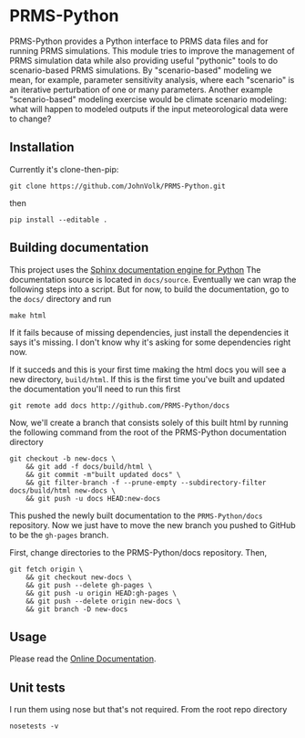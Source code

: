 # PRMS-Python

PRMS-Python provides a Python interface to PRMS data files and for running
PRMS simulations. This module tries to improve the management of PRMS simulation
data while also providing useful "pythonic" tools to do scenario-based PRMS
simulations.  By "scenario-based" modeling we mean, for example, parameter
sensitivity analysis, where each "scenario" is an iterative perturbation of
one or many parameters. Another example "scenario-based" modeling exercise would
be climate scenario modeling: what will happen to modeled outputs if the
input meteorological data were to change?


## Installation

Currently it's clone-then-pip:

```
git clone https://github.com/JohnVolk/PRMS-Python.git
```

then

```
pip install --editable .
```

## Building documentation

This project uses the [Sphinx documentation engine for Python]()
The documentation source is located in `docs/source`. Eventually we can
wrap the following steps into a script. But for now, to build the
documentation, go to the `docs/` directory and run

```
make html
```

If it fails because of missing dependencies, just install the dependencies 
it says it's missing. I don't know why it's asking for some dependencies
right now.

If it succeds and this is your first time making the html docs you will see a 
new directory, `build/html`. If this is the first time you've 
built and updated the documentation you'll need to run this first

```
git remote add docs http://github.com/PRMS-Python/docs
```

Now, we'll create a branch that consists solely 
of this built html by running the following command from the root of the 
PRMS-Python documentation directory

```
git checkout -b new-docs \
    && git add -f docs/build/html \
    && git commit -m"built updated docs" \
    && git filter-branch -f --prune-empty --subdirectory-filter docs/build/html new-docs \
    && git push -u docs HEAD:new-docs
```

This pushed the newly built documentation to the `PRMS-Python/docs` repository.
Now we just have to move the new branch you pushed to GitHub to be the
`gh-pages` branch.

First, change directories to the PRMS-Python/docs repository. Then,

```
git fetch origin \
    && git checkout new-docs \
    && git push --delete gh-pages \
    && git push -u origin HEAD:gh-pages \
    && git push --delete origin new-docs \
    && git branch -D new-docs
```


## Usage

Please read the [Online Documentation](https://prms-python.github.io/docs).


## Unit tests

I run them using nose but that's not required. From the root repo directory

```
nosetests -v
```

